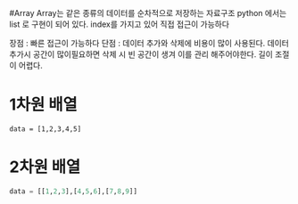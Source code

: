 #Array
Array는 같은 종류의 데이터를 순차적으로 저장하는 자료구조 python 에서는 list 로 구현이 되어 있다.
index를 가지고 있어 직접 접근이 가능하다

장점 : 빠른 접근이 가능하다
단점 : 데이터 추가와 삭제에 비용이 많이 사용된다.
데이터 추가시 공간이 많이필요하면 삭제 시 빈 공간이 생겨 이를 관리 해주어야한다. 길이 조절이 어렵다.


# 1차원 배열
```python3
data = [1,2,3,4,5]
```

# 2차원 배열
```python
data = [[1,2,3],[4,5,6],[7,8,9]]
```